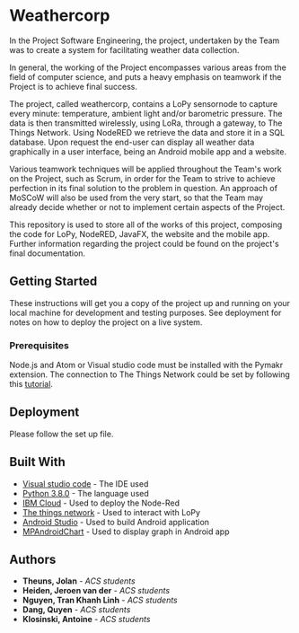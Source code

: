 # Weathercorp

In the Project Software Engineering, the project, undertaken by the Team was to create a system for facilitating weather data collection. 

In general, the working of the Project encompasses various areas from the field of computer science, and puts a heavy emphasis on teamwork if the Project is to achieve final success. 

The project, called weathercorp, contains a LoPy sensornode to capture every minute: temperature, ambient light and/or barometric pressure. The data is then transmitted wirelessly, using LoRa, through a gateway, to The Things Network. Using NodeRED we retrieve the data and store it in a SQL database. Upon request the end-user can display all weather data graphically in a user interface, being an Android mobile app and a website. 

Various teamwork techniques will be applied throughout the Team's work on the Project, 
such as Scrum, in order for the Team to strive to achieve perfection in its final solution to
the problem in question. An approach of MoSCoW will also be used from the very start, so 
that the Team may already decide whether or not to implement certain aspects of the 
Project. 

This repository is used to store all of the works of this project, composing the code for LoPy, NodeRED, JavaFX, the website and the mobile app. Further information regarding the project could be found on the project's final documentation. 

## Getting Started 

These instructions will get you a copy of the project up and running on your local machine for development and testing purposes. See deployment for notes on how to deploy the project on a live system. 

### Prerequisites 

Node.js and Atom or Visual studio code must be installed with the Pymakr extension. The connection to The Things Network could be set by following this [tutorial](https://www.thethingsnetwork.org/docs/devices/rak811-lora-module-breakout-board/connecting-to-ttn.html). 

## Deployment 

Please follow the set up file. 

## Built With 

* [Visual studio code](https://code.visualstudio.com/) - The IDE used 
* [Python 3.8.0](https://www.python.org/) - The language used
* [IBM Cloud](https://www.ibm.com/cloud) - Used to deploy the Node-Red
* [The things network](https://www.thethingsnetwork.org/) - Used to interact with LoPy
* [Android Studio](https://developer.android.com/studio/) - Used to build Android application
* [MPAndroidChart](https://github.com/PhilJay/MPAndroidChart) - Used to display graph in Android app

## Authors 

* **Theuns, Jolan** - *ACS students*
* **Heiden, Jeroen van der** - *ACS students* 
* **Nguyen, Tran Khanh Linh** - *ACS students* 
* **Dang, Quyen** - *ACS students* 
* **Klosinski, Antoine** - *ACS students* 
